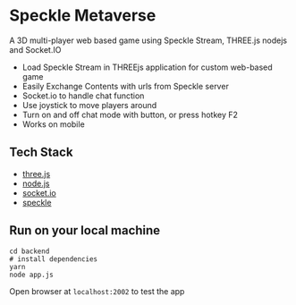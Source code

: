 # Speckle Metaverse

A 3D multi-player web based game using Speckle Stream, THREE.js nodejs and Socket.IO

- Load Speckle Stream in THREEjs application for custom web-based game
- Easily Exchange Contents with urls from Speckle server
- Socket.io to handle chat function
- Use joystick to move players around
- Turn on and off chat mode with button, or press hotkey F2
- Works on mobile

## Tech Stack

- [three.js](https://threejs.org/)
- [node.js](https://nodejs.org/en/)
- [socket.io](https://socket.io/)
- [speckle](https://speckle.systems/)

## Run on your local machine

```
cd backend
# install dependencies
yarn
node app.js
```

Open browser at `localhost:2002` to test the app
